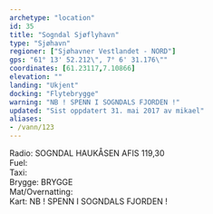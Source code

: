 ```yaml
---
archetype: "location"
id: 35
title: "Sogndal Sjøflyhavn"
type: "Sjøhavn"
regioner: ["Sjøhavner Vestlandet - NORD"]
gps: "61° 13' 52.212\", 7° 6' 31.176\""
coordinates: [61.23117,7.10866]
elevation: ""
landing: "Ukjent"
docking: "Flytebrygge"
warning: "NB ! SPENN I SOGNDALS FJORDEN !"
updated: "Sist oppdatert 31. mai 2017 av mikael"
aliases:
- /vann/123
---
```


Radio: SOGNDAL HAUKÅSEN AFIS  119,30\
Fuel:\
Taxi:\
Brygge: BRYGGE\
Mat/Overnatting:\
 Kart: NB ! SPENN I SOGNDALS FJORDEN !
